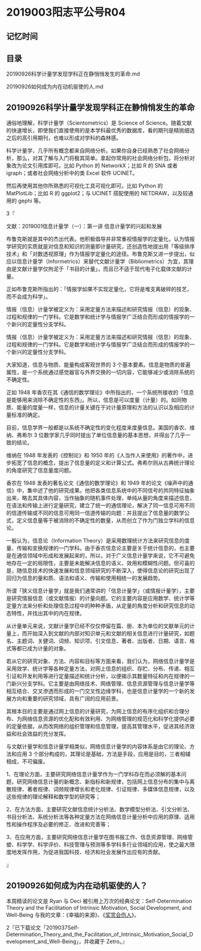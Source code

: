# 2019003阳志平公号R04

## 记忆时间

## 目录

20190926科学计量学发现学科正在静悄悄发生的革命.md

20190926如何成为内在动机驱使的人.md

## 20190926科学计量学发现学科正在静悄悄发生的革命

通俗地理解，科学计量学（Scientometrics）是 Science of Science。随着文献的快速增长，即使我们直接使用的是本学科最优秀的数据库，看的期刊是精挑细选之后的高引用期刊，也难以形成对学科的森林感。

科学计量学，几乎所有概念都来自网络分析。如果你自身已经熟悉了社会网络分析，那么，对其了解与入门将极其简单。拿起你常用的社会网络分析包，将分析对象改为论文引用库即可。比如 Python 的 NetworkX；比如 R 的 SNA 或者 igraph；或者社会网络分析中的类 Excel 软件 UCINET。

然后再使用其他你所熟悉的可视化工具可视化即可。比如 Python 的 MatPlotLib；比如 R 的 ggplot2；与 UCINET 搭配使用的 NETDRAW，以及较通用的 gephi 等。

3『

文献：2019001信息计量学（一）：第一讲 信息计量学的兴起和发展

布鲁克斯就是其中的杰出代表。他积极倡导并非常重视情报学的定量化，认为情报学研究的实质就是对信息和知识的测量即计量研究，还创造性地提出用「等级排序技术」和「对数透视原理」作为情报学定量化的途径。布鲁克斯又进一步提出，似应以信息计量学（Informetrics）来替代文献计量学（Bibliometrics）为宜，其理由是文献计量学仅拘泥于「书目的计量」，而且已不适于现代电子化载体文献的计量。

正如布鲁克斯所指出的：「情报学如果不实现定量化，它将是堆支离破碎的技艺，而不会成为科学」。

情报（信息）计量学被定义为：采用定量方法来描述和研究情报（信息）的现象、过程和规律的一门学科。它是数学和统计学与情报学广泛结合而形成的情报学的一个新兴的定量性分支学科。

情报（信息）计量学被定义为：采用定量方法来描述和研究情报（信息）的现象、过程和规律的一门学科。它是数学和统计学与情报学广泛结合而形成的情报学的一个新兴的定量性分支学科。

大家知道，信息与物质、能量构成客观世界的 3 个基本要素。信息是物质的普遍属性，是一个系统通过感觉器官与外界交换的一切内容，它能够减少或消除系统的不确定性。

正如 1948 年香农在其《通信的数学理论》中所指出的，一个系统所接收的「信息是能够用来消除不确定性的东西」。所以，信息是可以度量（计量）的。如同物质、能量的度量一样，信息的计量关键在于对计量原理和方法的认识以及相应的计量标准的确定。 

目前，信息学界一般都是以系统不确定性的变化程度来度量信息。美国的香农、维纳、弗希尔 3 位数学家几乎同时提出了单位信息量的基本思想，并得出了几乎一致的结论。

维纳在 1948 年发表的《控制论》和 1950 年的《人当作人来使用》的著作中，进步拓宽了信息的概念，提出了信息量的定义和计算公式。弗希尔则从古典统计理论的角度研究了信息量度问题。

香农在 1948 发表的著名论文《通信的数学理论》和 1949 年的论文《噪声中的通信》中，集中述了他的研究成果。他把各类信息系统中的不同信号的共同特征抽象出来，略去其具体内容，当作抽象的随机事件处理，单纯从量的角度来描述信息，在语法和传输上进行定量研究，建立了统一的通信理论，解决了同一信息可用不同的信道传输或不同的信息可用同一信道传输的向题：并且提出了信息量的数学公式，定义信息量等于被消除的不确定性的数量，从而创立了作为门独立学科的信息论。

一骰认为，信息论（Information Theory）是采用数理统计方法来研究信息的度量、传输和变换规律的一门学科。由于香农信息论主要是关于统计信息的，也主要是在通信领域中形成和发展起来的，所以，对于广义信息计量学来说，它不可避免地存在一定的局限性，主要是未能解决信息的语义、效用和模糊性问题。但可喜的是，随信息技术的快速发展和信息领域研究的不断深入，使得信息论的研究出现了回归为信息的量和质、语法和语义、传输和使用相统一的发展趋势。

所谓「狭义信息计量学」就是我们通常讲的「信息计量学」（或情报计量学），主要是研究情报信息（或文献情报）的计量向题。它的主要内容是应用数学、统计学等定量方法来分析和处理信息过程中的种种矛盾，从定量的角度分析和研究信息的动态特性，并找出其中的内在规律。

从计量单元来说，文献计量学已经不仅仅停留在篇、册、本为单位的文献单元的计量上，而开始深入到文献的内部对知识单元和文献的相关信息进行计量研究，如题名、主题词、关健词、词频、知识项、引文信息、著者、出版者、日期、语言、格式等都已成为计量的对象。

若从它的研究对象、方法、内容和目标等方面来看，我们认为，网络信息计量学是采用效学、统计学等各种定量方法，对网上信息的组织、存贮、分布、传递、相互引证和开发利用等进行定量描述和统计分析，以便揭示其数量特征和内在规律的一门新兴分支学科。它主要是由网络技术、网络管理、信息资源管理与信息计量学等相互结合、交叉滲透而形成的一门交叉性边缘学科，也是信息计量学的一个新的发展方向和重要的研究领域，具有广阔的应用前景。

其根本目的主要是通过网上信息的计量研究，为网上信息的有序化组织和合理分布、为网络信息资源的优化配和有效利用、为网络管理的规范化和科学化提供必要的定量依据，从而改网络的组织管理和信息管理，提高其管理水平，促进其经济效益和社会效益的充分发挥。

与文献计量学和信息计量学相类似，网络信息计量学的内容体系是由它的理论、方法和应用 3 个部分构成的，其理论是基础，方法是手段，应用是目的，三者相辅相成，不可偏废。

1、在理论方面，主要研究网络信息计量学作为一门学科存在而必须解的基本问题，研究网络信息计量的新概念、新指标和新规律，包括网上信息分布的集中与离散规律、著者规律、词频规律增长和老化规律、引证规律、多媒体信息规律，以及这些规律的理论解释和数学型的研究等；

2、在方法方面，主要研究文献信息统计分析法、数学模型分析法、引文分析法、书目分析法、系统分析法等各种定量方法在网络信息计量分析中应用的原理、适用性和操作程序及必要的修正、改进和完善等；

3、在应用方面，主要研究网络信息计量学在图书报工作、信息资源管理、网络管塑、科学学、科学评价、科技管理与预测等多学科多行业领域的应用，使之最大限度地发挥作用，为促进我国科技、经济和社会发展作出应有的贡献。

』

## 20190926如何成为内在动机驱使的人？

本周精读的论文是 Ryan 与 Deci 被引用上万次的经典论文：Self-Determination Theory and the Facilitation of Intrinsic Motivation, Social Development, and Well-Being 与我的文章：《幸福的来源》、《[奖赏会伤人](https://mp.weixin.qq.com/s?__biz=MzA4ODM4ODQ3MQ==&mid=2651928741&idx=1&sn=ab1dd1da5623b187b4fda3d9b5d5fb7f#rd)》。

2『已下载论文「2019037Self-Determination_Theory_and_the_Facilitation_of_Intrinsic_Motivation_Social_Development_and_Well-Being」，并收藏于 Zetro。』




